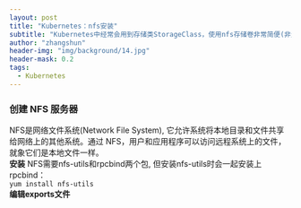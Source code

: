 ```yaml
---
layout: post
title: "Kubernetes：nfs安装"
subtitle: "Kubernetes中经常会用到存储类StorageClass，使用nfs存储卷非常简便(非生产环境)"
author: "zhangshun"
header-img: "img/background/14.jpg"
header-mask: 0.2
tags:
  - Kubernetes
---
```


### 创建 NFS 服务器

NFS是网络文件系统(Network File System), 它允许系统将本地目录和文件共享给网络上的其他系统。通过 NFS，用户和应用程序可以访问远程系统上的文件，就象它们是本地文件一样。<br>
**安装**
NFS需要nfs-utils和rpcbind两个包, 但安装nfs-utils时会一起安装上rpcbind：<br>
`yum install nfs-utils`<br>
**编辑exports文件**

